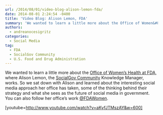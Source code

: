 ```yaml
---
url: /2014/08/01/video-blog-alison-lemon-fda/
date: 2014-08-01 2:24:54 -0400
title: 'Video Blog: Alison Lemon, FDA'
summary: 'We wanted to learn a little more about the Office of Women&#8217;s Health at FDA, where Alison Lemon, the SocialGov Community Knowledge Manager, works. So we sat down with Alison and learned about the interesting social media approach her office has taken, some of the thinking behind their strategy and what she sees as the'
authors:
  - andreanocesigritz
categories:
  - Social Media
tag:
  - FDA
  - SocialGov Community
  - U.S. Food and Drug Administration
---
```


We wanted to learn a little more about the [Office of Women&#8217;s Health at FDA](https://www.WHATEVER/2014/05/21/inter-agency-federal-social-media-promotes-womens-health-campaign/ "Inter-Agency Federal Social Media Promotes Women’s Health Campaign"), where Alison Lemon, the [SocialGov Community](https://www.WHATEVER/communities/social-media/ "Social Media") Knowledge Manager, works. So we sat down with Alison and learned about the interesting social media approach her office has taken, some of the thinking behind their strategy and what she sees as the future of social media in government. You can also follow her office&#8217;s work [@FDAWomen](https://twitter.com/FDAWomen).

[youtube=http://www.youtube.com/watch?v=aKyfJTMszAY&w=600]

&nbsp;